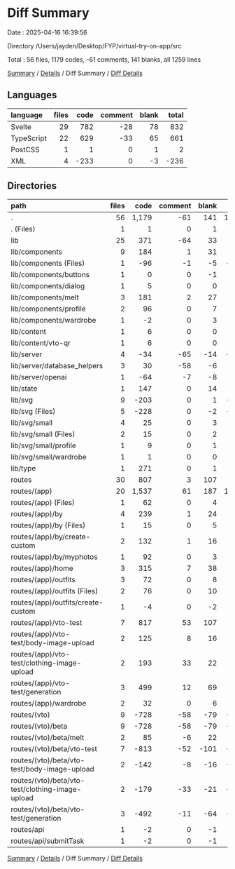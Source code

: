 # Diff Summary

Date : 2025-04-16 16:39:56

Directory /Users/jayden/Desktop/FYP/virtual-try-on-app/src

Total : 56 files,  1179 codes, -61 comments, 141 blanks, all 1259 lines

[Summary](results.md) / [Details](details.md) / Diff Summary / [Diff Details](diff-details.md)

## Languages
| language | files | code | comment | blank | total |
| :--- | ---: | ---: | ---: | ---: | ---: |
| Svelte | 29 | 782 | -28 | 78 | 832 |
| TypeScript | 22 | 629 | -33 | 65 | 661 |
| PostCSS | 1 | 1 | 0 | 1 | 2 |
| XML | 4 | -233 | 0 | -3 | -236 |

## Directories
| path | files | code | comment | blank | total |
| :--- | ---: | ---: | ---: | ---: | ---: |
| . | 56 | 1,179 | -61 | 141 | 1,259 |
| . (Files) | 1 | 1 | 0 | 1 | 2 |
| lib | 25 | 371 | -64 | 33 | 340 |
| lib/components | 9 | 184 | 1 | 31 | 216 |
| lib/components (Files) | 1 | -96 | -1 | -5 | -102 |
| lib/components/buttons | 1 | 0 | 0 | -1 | -1 |
| lib/components/dialog | 1 | 5 | 0 | 0 | 5 |
| lib/components/melt | 3 | 181 | 2 | 27 | 210 |
| lib/components/profile | 2 | 96 | 0 | 7 | 103 |
| lib/components/wardrobe | 1 | -2 | 0 | 3 | 1 |
| lib/content | 1 | 6 | 0 | 0 | 6 |
| lib/content/vto-qr | 1 | 6 | 0 | 0 | 6 |
| lib/server | 4 | -34 | -65 | -14 | -113 |
| lib/server/database_helpers | 3 | 30 | -58 | -6 | -34 |
| lib/server/openai | 1 | -64 | -7 | -8 | -79 |
| lib/state | 1 | 147 | 0 | 14 | 161 |
| lib/svg | 9 | -203 | 0 | 1 | -202 |
| lib/svg (Files) | 5 | -228 | 0 | -2 | -230 |
| lib/svg/small | 4 | 25 | 0 | 3 | 28 |
| lib/svg/small (Files) | 2 | 15 | 0 | 2 | 17 |
| lib/svg/small/profile | 1 | 9 | 0 | 1 | 10 |
| lib/svg/small/wardrobe | 1 | 1 | 0 | 0 | 1 |
| lib/type | 1 | 271 | 0 | 1 | 272 |
| routes | 30 | 807 | 3 | 107 | 917 |
| routes/(app) | 20 | 1,537 | 61 | 187 | 1,785 |
| routes/(app) (Files) | 1 | 62 | 0 | 4 | 66 |
| routes/(app)/by | 4 | 239 | 1 | 24 | 264 |
| routes/(app)/by (Files) | 1 | 15 | 0 | 5 | 20 |
| routes/(app)/by/create-custom | 2 | 132 | 1 | 16 | 149 |
| routes/(app)/by/myphotos | 1 | 92 | 0 | 3 | 95 |
| routes/(app)/home | 3 | 315 | 7 | 38 | 360 |
| routes/(app)/outfits | 3 | 72 | 0 | 8 | 80 |
| routes/(app)/outfits (Files) | 2 | 76 | 0 | 10 | 86 |
| routes/(app)/outfits/create-custom | 1 | -4 | 0 | -2 | -6 |
| routes/(app)/vto-test | 7 | 817 | 53 | 107 | 977 |
| routes/(app)/vto-test/body-image-upload | 2 | 125 | 8 | 16 | 149 |
| routes/(app)/vto-test/clothing-image-upload | 2 | 193 | 33 | 22 | 248 |
| routes/(app)/vto-test/generation | 3 | 499 | 12 | 69 | 580 |
| routes/(app)/wardrobe | 2 | 32 | 0 | 6 | 38 |
| routes/(vto) | 9 | -728 | -58 | -79 | -865 |
| routes/(vto)/beta | 9 | -728 | -58 | -79 | -865 |
| routes/(vto)/beta/melt | 2 | 85 | -6 | 22 | 101 |
| routes/(vto)/beta/vto-test | 7 | -813 | -52 | -101 | -966 |
| routes/(vto)/beta/vto-test/body-image-upload | 2 | -142 | -8 | -16 | -166 |
| routes/(vto)/beta/vto-test/clothing-image-upload | 2 | -179 | -33 | -21 | -233 |
| routes/(vto)/beta/vto-test/generation | 3 | -492 | -11 | -64 | -567 |
| routes/api | 1 | -2 | 0 | -1 | -3 |
| routes/api/submitTask | 1 | -2 | 0 | -1 | -3 |

[Summary](results.md) / [Details](details.md) / Diff Summary / [Diff Details](diff-details.md)
